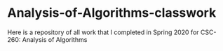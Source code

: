 # Analysis-of-Algorithms-classwork
Here is a repository of all work that I completed in Spring 2020 for CSC-260: Analysis of Algorithms
